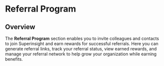# Referral Program

## Overview

The **Referral Program** section enables you to invite colleagues and contacts to join Superinsight and earn rewards for successful referrals. Here you can generate referral links, track your referral status, view earned rewards, and manage your referral network to help grow your organization while earning benefits. 
